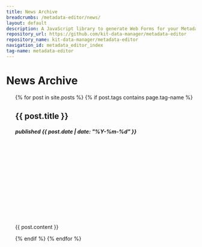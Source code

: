 ```yaml
---
title: News Archive
breadcrumbs: /metadata-editor/news/
layout: default
description: A JavaScript library to generate Web Forms for your Metadata.
repository_url: https://github.com/kit-data-manager/metadata-editor
repository_name: kit-data-manager/metadata-editor
navigation_id: metadata_editor_index
tag-name: metadata-editor
---
```


# News Archive

<ul>
  {% for post in site.posts %}
    {% if post.tags contains page.tag-name %}
      <!-- li><a href="/webpage/{{ post.url }}">{{ post.title }}</a>, published {{ post.date | date: "%Y-%m-%d" }}</li-->
      <!-- p>{{ post.content }}</p-->
    <div class="news_card">
      <h2>{{ post.title }}</h2>
      <h5>published {{ post.date | date: "%Y-%m-%d" }}</h5>
      <div class="fakeimg" style="height:200px;background-image: url('/webpage/assets/images/editor.png');background-position-x: 650x;background-position-y: 512px"></div>
      <p>{{ post.content }}</p>
    </div>
    {% endif %}
  {% endfor %}
</ul>


